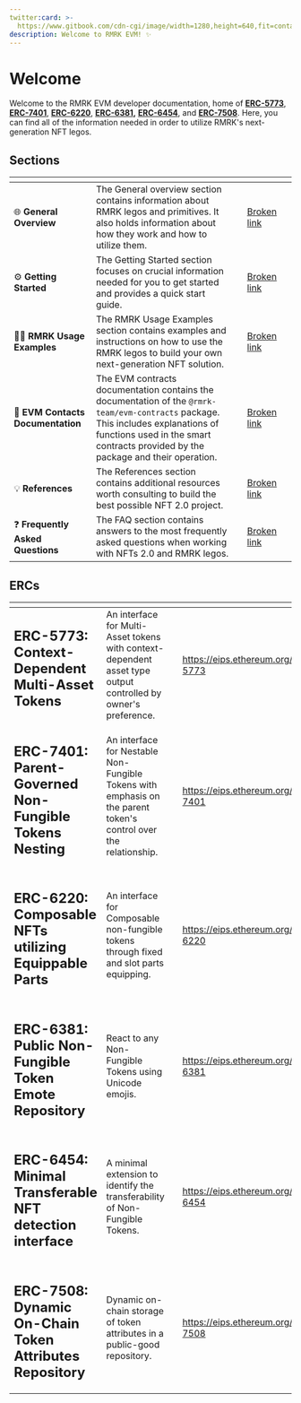 ```yaml
---
twitter:card: >-
  https://www.gitbook.com/cdn-cgi/image/width=1280,height=640,fit=contain,dpr=1,format=auto/https%3A%2F%2F1458674740-files.gitbook.io%2F~%2Ffiles%2Fv0%2Fb%2Fgitbook-x-prod.appspot.com%2Fo%2Fspaces%252FTq32ebMmJw06cjFNsF9E%252Fsocialpreview%252FIr3W1KVJtfPMJJXad8HF%252FRMRK%2520EVM%2520Developer%2520Documentation_p.png%3Falt%3Dmedia%26token%3D79f4580a-5678-42f6-a76a-1014fe7e9d05
description: Welcome to RMRK EVM! ✨
---
```


# Welcome

Welcome to the RMRK EVM developer documentation, home of [**ERC-5773**](https://eips.ethereum.org/EIPS/eip-5773), [**ERC-7401**](https://eips.ethereum.org/EIPS/eip-7401), [**ERC-6220**](https://eips.ethereum.org/EIPS/eip-6220), [**ERC-6381**](https://eips.ethereum.org/EIPS/eip-6381)**,** [**ERC-6454**](https://eips.ethereum.org/EIPS/eip-6454), and [**ERC-7508**](https://eips.ethereum.org/EIPS/eip-7508). Here, you can find all of the information needed in order to utilize RMRK's next-generation NFT legos.

## Sections

<table data-view="cards"><thead><tr><th></th><th></th><th></th><th data-hidden data-card-target data-type="content-ref"></th><th data-hidden data-card-cover data-type="files"></th></tr></thead><tbody><tr><td>🌐 <strong>General Overview</strong></td><td>The General overview section contains information about RMRK legos and primitives. It also holds information about how they work and how to utilize them.</td><td></td><td><a href="broken-reference">Broken link</a></td><td></td></tr><tr><td>⚙️ <strong>Getting Started</strong></td><td>The Getting Started section focuses on crucial information needed for you to get started and provides a quick start guide.</td><td></td><td><a href="broken-reference">Broken link</a></td><td></td></tr><tr><td>🧑‍🏫 <strong>RMRK Usage Examples</strong></td><td>The RMRK Usage Examples section contains examples and instructions on how to use the RMRK legos to build your own next-generation NFT solution.</td><td></td><td><a href="broken-reference">Broken link</a></td><td></td></tr><tr><td>📖 <strong>EVM Contacts Documentation</strong></td><td>The EVM contracts documentation contains the documentation of the <code>@rmrk-team/evm-contracts</code> package. This includes explanations of functions used in the smart contracts provided by the package and their operation.</td><td></td><td><a href="broken-reference">Broken link</a></td><td></td></tr><tr><td>💡 <strong>References</strong></td><td>The References section contains additional resources worth consulting to build the best possible NFT 2.0 project.</td><td></td><td><a href="broken-reference">Broken link</a></td><td></td></tr><tr><td>❓ <strong>Frequently Asked Questions</strong></td><td>The FAQ section contains answers to the most frequently asked questions when working with NFTs 2.0 and RMRK legos.</td><td></td><td><a href="broken-reference">Broken link</a></td><td></td></tr></tbody></table>

## ERCs

<table data-view="cards"><thead><tr><th></th><th></th><th></th><th data-hidden data-card-target data-type="content-ref"></th></tr></thead><tbody><tr><td><h2>ERC-5773: Context-Dependent Multi-Asset Tokens</h2></td><td>An interface for Multi-Asset tokens with context-dependent asset type output controlled by owner's preference.</td><td></td><td><a href="https://eips.ethereum.org/EIPS/eip-5773">https://eips.ethereum.org/EIPS/eip-5773</a></td></tr><tr><td><h2>ERC-7401: Parent-Governed Non-Fungible Tokens Nesting</h2></td><td>An interface for Nestable Non-Fungible Tokens with emphasis on the parent token's control over the relationship.</td><td></td><td><a href="https://eips.ethereum.org/EIPS/eip-7401">https://eips.ethereum.org/EIPS/eip-7401</a></td></tr><tr><td><h2>ERC-6220: Composable NFTs utilizing Equippable Parts</h2></td><td>An interface for Composable non-fungible tokens through fixed and slot parts equipping.</td><td></td><td><a href="https://eips.ethereum.org/EIPS/eip-6220">https://eips.ethereum.org/EIPS/eip-6220</a></td></tr><tr><td><h2>ERC-6381: Public Non-Fungible Token Emote Repository</h2></td><td>React to any Non-Fungible Tokens using Unicode emojis.</td><td></td><td><a href="https://eips.ethereum.org/EIPS/eip-6381">https://eips.ethereum.org/EIPS/eip-6381</a></td></tr><tr><td><h2>ERC-6454: Minimal Transferable NFT detection interface</h2></td><td>A minimal extension to identify the transferability of Non-Fungible Tokens.</td><td></td><td><a href="https://eips.ethereum.org/EIPS/eip-6454">https://eips.ethereum.org/EIPS/eip-6454</a></td></tr><tr><td><h2>ERC-7508: Dynamic On-Chain Token Attributes Repository</h2></td><td>Dynamic on-chain storage of token attributes in a public-good repository.</td><td></td><td><a href="https://eips.ethereum.org/EIPS/eip-7508">https://eips.ethereum.org/EIPS/eip-7508</a></td></tr></tbody></table>
